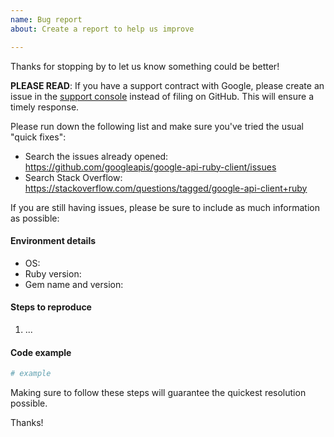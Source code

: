 ```yaml
---
name: Bug report
about: Create a report to help us improve

---
```


Thanks for stopping by to let us know something could be better!

**PLEASE READ**: If you have a support contract with Google, please create an issue in the [support console](https://cloud.google.com/support/) instead of filing on GitHub. This will ensure a timely response.

Please run down the following list and make sure you've tried the usual "quick fixes":

  - Search the issues already opened: https://github.com/googleapis/google-api-ruby-client/issues
  - Search Stack Overflow: https://stackoverflow.com/questions/tagged/google-api-client+ruby

If you are still having issues, please be sure to include as much information as possible:

#### Environment details

  - OS:
  - Ruby version:
  - Gem name and version:

#### Steps to reproduce

  1. ...

#### Code example

```ruby
# example
```

Making sure to follow these steps will guarantee the quickest resolution possible.

Thanks!
